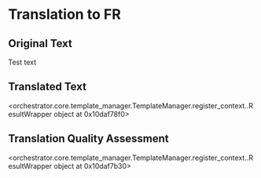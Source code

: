 # Translation to FR

## Original Text
Test text

## Translated Text
<orchestrator.core.template_manager.TemplateManager.register_context.<locals>.ResultWrapper object at 0x10daf78f0>

## Translation Quality Assessment
<orchestrator.core.template_manager.TemplateManager.register_context.<locals>.ResultWrapper object at 0x10daf7b30>